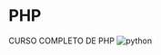 # PHP 
CURSO COMPLETO DE PHP
![python](https://img.shields.io/badge/PHP-777BB4?style=for-the-badge&logo=php&logoColor=white)
